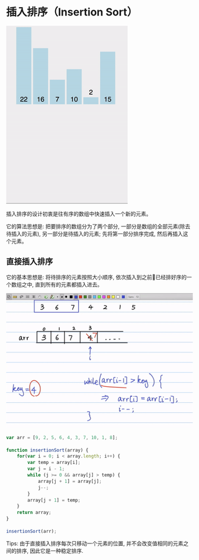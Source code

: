# 插入排序（Insertion Sort）

![插入排序](../images/InsertionSort.gif)

插入排序的设计初衷是往有序的数组中快速插入一个新的元素。

它的算法思想是: 把要排序的数组分为了两个部分, 一部分是数组的全部元素(除去待插入的元素), 另一部分是待插入的元素; 先将第一部分排序完成, 然后再插入这个元素。

## 直接插入排序
它的基本思想是: 将待排序的元素按照大小顺序, 依次插入到之前已经排好序的一个数组之中, 直到所有的元素都插入进去。

![插入排序](../images/insertion.gif)


```js
var arr = [9, 2, 5, 6, 4, 3, 7, 10, 1, 8];

function insertionSort(array) {
    for(var i = 0; i < array.length; i++) {
        var temp = array[i];
        var j = i - 1;
        while (j >= 0 && array[j] > temp) {
            array[j + 1] = array[j];
            j--;
        }
        array[j + 1] = temp;
    }
    return array;
}

insertionSort(arr);
```

Tips: 由于直接插入排序每次只移动一个元素的位置, 并不会改变值相同的元素之间的排序, 因此它是一种稳定排序.